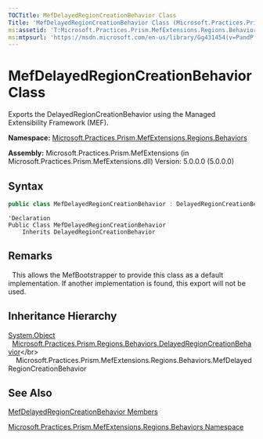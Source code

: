 ```yaml
---
TOCTitle: MefDelayedRegionCreationBehavior Class
Title: 'MefDelayedRegionCreationBehavior Class (Microsoft.Practices.Prism.MefExtensions.Regions.Behaviors)'
ms:assetid: 'T:Microsoft.Practices.Prism.MefExtensions.Regions.Behaviors.MefDelayedRegionCreationBehavior'
ms:mtpsurl: 'https://msdn.microsoft.com/en-us/library/Gg431454(v=PandP.50)'
---
```


# MefDelayedRegionCreationBehavior Class

Exports the DelayedRegionCreationBehavior using the Managed Extensibility Framework (MEF).

**Namespace:** [Microsoft.Practices.Prism.MefExtensions.Regions.Behaviors](https://msdn.microsoft.com/en-us/library/microsoft.practices.prism.mefextensions.regions.behaviors(v=pandp.50))

**Assembly:** Microsoft.Practices.Prism.MefExtensions (in Microsoft.Practices.Prism.MefExtensions.dll) Version: 5.0.0.0 (5.0.0.0)

## Syntax

```C#
public class MefDelayedRegionCreationBehavior : DelayedRegionCreationBehavior
```

```VB
'Declaration
Public Class MefDelayedRegionCreationBehavior
	Inherits DelayedRegionCreationBehavior
```

## Remarks

&nbsp;&nbsp;This allows the MefBootstrapper to provide this class as a default implementation. If another implementation is found, this export will not be used.

## Inheritance Hierarchy

[System.Object](http://msdn2.microsoft.com/en-us/library/e5kfa45b)</br>
  [Microsoft.Practices.Prism.Regions.Behaviors.DelayedRegionCreationBehavior](https://msdn.microsoft.com/en-us/library/microsoft.practices.prism.regions.behaviors.delayedregioncreationbehavior(v=pandp.50))</br>
    Microsoft.Practices.Prism.MefExtensions.Regions.Behaviors.MefDelayedRegionCreationBehavior

## See Also

[MefDelayedRegionCreationBehavior Members](https://msdn.microsoft.com/en-us/library/microsoft.practices.prism.mefextensions.regions.behaviors.mefdelayedregioncreationbehavior_members(v=pandp.50))

[Microsoft.Practices.Prism.MefExtensions.Regions.Behaviors Namespace](https://msdn.microsoft.com/en-us/library/microsoft.practices.prism.mefextensions.regions.behaviors(v=pandp.50))